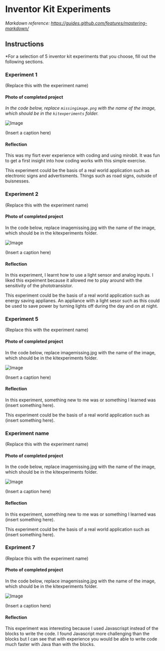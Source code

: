# Inventor Kit Experiments

*Markdown reference: https://guides.github.com/features/mastering-markdown/*

## Instructions ##

*For a selection of 5 inventor kit experiments that you choose, fill out the following sections.

### Experiment 1 ###

(Replace this with the experiment name)

#### Photo of completed project ####
*In the code below, replace `missingimage.png` with the name of the image, which should be in the `kitexperiments` folder.*

![Image](1.png)

(Insert a caption here)

#### Reflection ####

This was my fisrt ever experience with coding and using mirobit. It was fun to get a first insight into how coding works with this simple exercise. 

This experiment could be the basis of a real world application such as electronic signs and advertisments. Things such as road signs, outside of buisnesses.

### Experiment 2 ###

(Replace this with the experiment name)

#### Photo of completed project ####
In the code below, replace imagemissing.jpg with the name of the image, which should be in the kitexperiments folder.

![Image](2.png)

(Insert a caption here)

#### Reflection ####

In this experiment, I learnt how to use a light sensor and analog inputs. I liked this expeiment because it allowed me to play around with the sensitivity of the phototransistor.

This experiment could be the basis of a real world application such as energy saving applianes. An appliance with a light sesor such as this could be used to save power by turning lights off during the day and on at night. 

### Experiment 5 ###

(Replace this with the experiment name)

#### Photo of completed project ####
In the code below, replace imagemissing.jpg with the name of the image, which should be in the kitexperiments folder.

![Image](missingimage.png)

(Insert a caption here)

#### Reflection ####

In this experiment, something new to me was or something I learned was (insert something here).

This experiment could be the basis of a real world application such as (insert something here).

### Experiment name ###

(Replace this with the experiment name)

#### Photo of completed project ####
In the code below, replace imagemissing.jpg with the name of the image, which should be in the kitexperiments folder.

![Image](missingimage.png)

(Insert a caption here)

#### Reflection ####

In this experiment, something new to me was or something I learned was (insert something here).

This experiment could be the basis of a real world application such as (insert something here).

### Expriment 7 ###

(Replace this with the experiment name)

#### Photo of completed project ####
In the code below, replace imagemissing.jpg with the name of the image, which should be in the kitexperiments folder.

![Image](missingimage.png)

(Insert a caption here)

#### Reflection ####

This experiment was interesting because I used Javascrispt instead of the blocks to write the code. I found Javascript more challenging than the blocks but I can see that with experience you would be able to write code much faster with Java than with the blocks.

